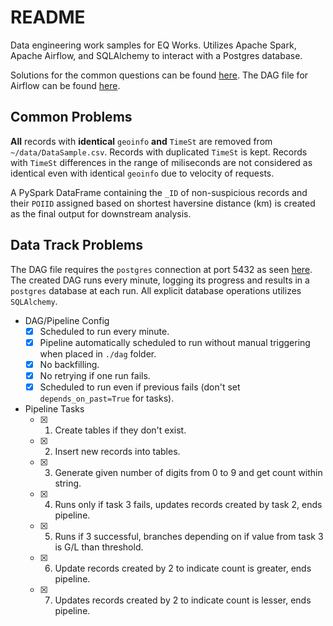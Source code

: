 # README

Data engineering work samples for EQ Works. Utilizes Apache Spark, Apache Airflow, and SQLAlchemy to interact with a Postgres database. 

Solutions for the common questions can be found [here](https://github.com/wemoveon2/data_eng_work_sample/blob/main/common_problems.ipynb).
The DAG file for Airflow can be found [here](https://github.com/wemoveon2/data_eng_work_sample/blob/main/dag_candidate_final.py).

## Common Problems

**All** records with **identical** `geoinfo` **and** `TimeSt` are removed from `~/data/DataSample.csv`. Records with duplicated `TimeSt` is kept. Records with `TimeSt` differences in the range of miliseconds are not considered as identical even with identical `geoinfo` due to velocity of requests. 

A PySpark DataFrame containing the `_ID` of non-suspicious records and their `POIID` assigned based on shortest haversine distance (km) is created as the final output for downstream analysis.

## Data Track Problems

The DAG file requires the `postgres` connection at port 5432 as seen [here](https://github.com/wemoveon2/data_eng_work_sample/blob/main/ws-data-pipeline/docker-compose.yml). The created DAG runs every minute, logging its progress and results in a `postgres` database at each run. All explicit database operations utilizes `SQLAlchemy`.

- DAG/Pipeline Config
	- [x] Scheduled to run every minute.
	- [x] Pipeline automatically scheduled to run without manual triggering when placed in `./dag` folder.
	- [x] No backfilling.
	- [x] No retrying if one run fails.
	- [x] Scheduled to run even if previous fails (don't set `depends_on_past=True` for tasks).
- Pipeline Tasks
	- [x] 1. Create tables if they don't exist.
	- [x] 2. Insert new records into tables.
	- [x] 3. Generate given number of digits from 0 to 9 and get count within string.
	- [x] 4. Runs only if task 3 fails, updates records created by task 2, ends pipeline.
	- [x] 5. Runs if 3 successful, branches depending on if value from task 3 is G/L than threshold.
	- [x] 6. Update records created by 2 to indicate count is greater, ends pipeline.
	- [x] 7. Updates records created by 2 to indicate count is lesser, ends pipeline.
